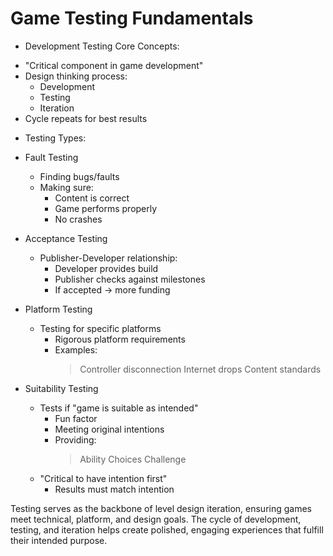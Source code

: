 # Game Testing Fundamentals

* Development Testing Core Concepts:
 - "Critical component in game development"
 - Design thinking process:
   * Development
   * Testing
   * Iteration
 - Cycle repeats for best results

* Testing Types:
 - Fault Testing
   * Finding bugs/faults
   * Making sure:
     - Content is correct
     - Game performs properly
     - No crashes

 - Acceptance Testing
   * Publisher-Developer relationship:
     - Developer provides build
     - Publisher checks against milestones
     - If accepted → more funding

 - Platform Testing
   * Testing for specific platforms
     - Rigorous platform requirements
     - Examples:
       > Controller disconnection
       > Internet drops
       > Content standards

 - Suitability Testing
   * Tests if "game is suitable as intended"
     - Fun factor
     - Meeting original intentions
     - Providing:
       > Ability
       > Choices
       > Challenge
   * "Critical to have intention first"
     - Results must match intention

Testing serves as the backbone of level design iteration, ensuring games meet technical, platform, and design goals. The cycle of development, testing, and iteration helps create polished, engaging experiences that fulfill their intended purpose.